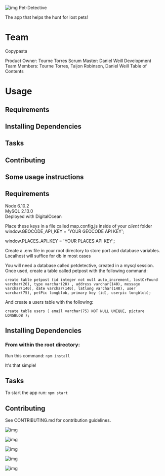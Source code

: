 ![img](https://www.shareicon.net/data/512x512/2015/10/10/653854_print_512x512.png)
Pet-Detective

The app that helps the hunt for lost pets!
# Team
Copypasta

Product Owner: Tourne Torres
Scrum Master: Daniel Weill
Development Team Members: Tourne Torres, Taijon Robinson, Daniel Weill
Table of Contents

# Usage
## Requirements
## Installing Dependencies
## Tasks
## Contributing

## Some usage instructions
## Requirements
Node 6.10.2 \
MySQL 2.13.0 \
Deployed with DigitalOcean 

Place these keys in a file called map.config.js inside of your *client* folder
window.GEOCODE_API_KEY = 'YOUR GEOCODE API KEY';

window.PLACES_API_KEY = 'YOUR PLACES API KEY';

Create a .env file in your root directory to store port and database variables. Localhost will suffice for db in most cases

You will need a database called petdetective, created in a mysql session. Once used, create a table called petpost with the following command: 

`create table petpost (id integer not null auto_increment, lostOrFound varchar(20), type varchar(20) , address varchar(140), message varchar(140), date varchar(140), latlong varchar(140), user varchar(75), petPic longblob, primary key (id), userpic longblob);`

And create a users table with the following:

`create table users ( email varchar(75) NOT NULL UNIQUE, picture LONGBLOB );`

## Installing Dependencies

### From within the root directory:
Run this command:
`npm install`

It's that simple!
## Tasks
To start the app run: `npm start`

## Contributing

See CONTRIBUTING.md for contribution guidelines.

![img](https://upload.wikimedia.org/wikipedia/en/thumb/6/62/MySQL.svg/1200px-MySQL.svg.png)

![img](http://kartikgola.com/wp-content/uploads/2017/02/express3.png)


![img](https://encrypted-tbn0.gstatic.com/images?q=tbn:ANd9GcT-BLdbYkpNZFei4Ok3tusGUT6hl3sy-QEHWuWPAIugq4cEoq3e)

![img](http://topdogsocialmedia.com/wp-content/uploads/2012/01/Google-Places-Listing.png)

![img](https://www.digitalocean.com/assets/media/logos-badges/png/DO_Logo_Vertical_Blue-6321464d.png)
